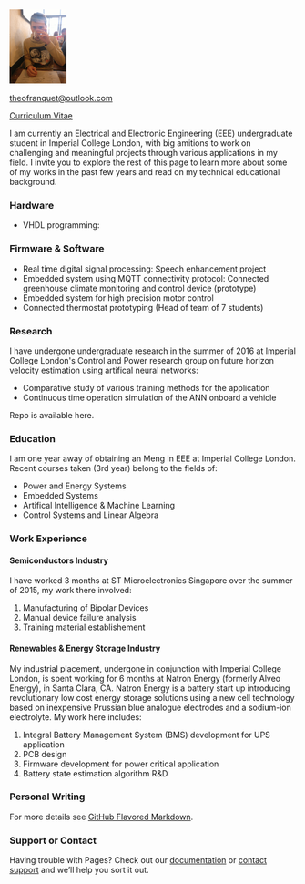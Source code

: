 <img src="io.jpg" height="130" width="100">

[theofranquet@outlook.com](mailto:theofranquet@outlook.com) 

[Curriculum Vitae](/CV.pdf)


I am currently an Electrical and Electronic Engineering (EEE) undergraduate student in Imperial College London, with big amitions to work on challenging and meaningful projects through various applications in my field. I invite you to explore the rest of this page to learn more about some of my works in the past few years and read on my technical educational background.


### Hardware
- VHDL programming: 

### Firmware & Software
- Real time digital signal processing: Speech enhancement project
- Embedded system using MQTT connectivity protocol: Connected greenhouse climate monitoring and control device (prototype)
- Embedded system for high precision motor control
- Connected thermostat prototyping (Head of team of 7 students)


### Research
I have undergone undergraduate research in the summer of 2016 at Imperial College London's Control and Power research group on future horizon velocity estimation using artifical neural networks:

- Comparative study of various training methods for the application
- Continuous time operation simulation of the ANN onboard a vehicle

Repo is available here.


### Education
I am one year away of obtaining an Meng in EEE at Imperial College London. Recent courses taken (3rd year) belong to the fields of:
- Power and Energy Systems
- Embedded Systems
- Artifical Intelligence & Machine Learning
- Control Systems and Linear Algebra


### Work Experience
#### Semiconductors Industry
I have worked 3 months at ST Microelectronics Singapore over the summer of 2015, my work there involved:
1) Manufacturing of Bipolar Devices 
2) Manual device failure analysis
3) Training material establishement

#### Renewables & Energy Storage Industry
My industrial placement, undergone in conjunction with Imperial College London, is spent working for 6 months at Natron Energy (formerly Alveo Energy), in Santa Clara, CA. Natron Energy is a battery start up introducing revolutionary low cost energy storage solutions using a new cell technology based on inexpensive Prussian blue analogue electrodes and a sodium-ion electrolyte. My work here includes:
1) Integral Battery Management System (BMS) development for UPS application
2) PCB design
3) Firmware development for power critical application
4) Battery state estimation algorithm R&D

### Personal Writing








For more details see [GitHub Flavored Markdown](https://guides.github.com/features/mastering-markdown/).

### Support or Contact

Having trouble with Pages? Check out our [documentation](https://help.github.com/categories/github-pages-basics/) or [contact support](https://github.com/contact) and we’ll help you sort it out.
